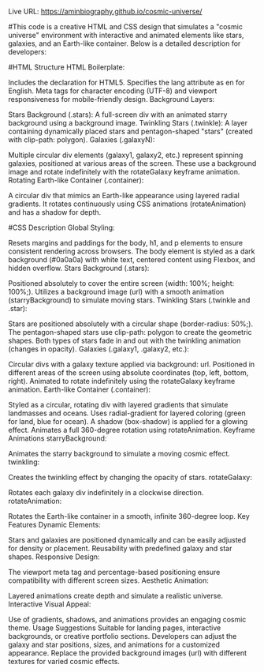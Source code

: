Live URL:  https://aminbiography.github.io/cosmic-universe/



#This code is a creative HTML and CSS design that simulates a "cosmic universe" environment with interactive and animated elements like stars, galaxies, and an Earth-like container. Below is a detailed description for developers:

#HTML Structure
HTML Boilerplate:

Includes the <!DOCTYPE html> declaration for HTML5.
Specifies the lang attribute as en for English.
Meta tags for character encoding (UTF-8) and viewport responsiveness for mobile-friendly design.
Background Layers:

Stars Background (.stars): A full-screen div with an animated starry background using a background image.
Twinkling Stars (.twinkle): A layer containing dynamically placed stars and pentagon-shaped "stars" (created with clip-path: polygon).
Galaxies (.galaxyN):

Multiple circular div elements (galaxy1, galaxy2, etc.) represent spinning galaxies, positioned at various areas of the screen.
These use a background image and rotate indefinitely with the rotateGalaxy keyframe animation.
Rotating Earth-like Container (.container):

A circular div that mimics an Earth-like appearance using layered radial gradients.
It rotates continuously using CSS animations (rotateAnimation) and has a shadow for depth.


#CSS Description
Global Styling:

Resets margins and paddings for the body, h1, and p elements to ensure consistent rendering across browsers.
The body element is styled as a dark background (#0a0a0a) with white text, centered content using Flexbox, and hidden overflow.
Stars Background (.stars):

Positioned absolutely to cover the entire screen (width: 100%; height: 100%;).
Utilizes a background image (url) with a smooth animation (starryBackground) to simulate moving stars.
Twinkling Stars (.twinkle and .star):

Stars are positioned absolutely with a circular shape (border-radius: 50%;).
The pentagon-shaped stars use clip-path: polygon to create the geometric shapes.
Both types of stars fade in and out with the twinkling animation (changes in opacity).
Galaxies (.galaxy1, .galaxy2, etc.):

Circular divs with a galaxy texture applied via background: url.
Positioned in different areas of the screen using absolute coordinates (top, left, bottom, right).
Animated to rotate indefinitely using the rotateGalaxy keyframe animation.
Earth-like Container (.container):

Styled as a circular, rotating div with layered gradients that simulate landmasses and oceans.
Uses radial-gradient for layered coloring (green for land, blue for ocean).
A shadow (box-shadow) is applied for a glowing effect.
Animates a full 360-degree rotation using rotateAnimation.
Keyframe Animations
starryBackground:

Animates the starry background to simulate a moving cosmic effect.
twinkling:

Creates the twinkling effect by changing the opacity of stars.
rotateGalaxy:

Rotates each galaxy div indefinitely in a clockwise direction.
rotateAnimation:

Rotates the Earth-like container in a smooth, infinite 360-degree loop.
Key Features
Dynamic Elements:

Stars and galaxies are positioned dynamically and can be easily adjusted for density or placement.
Reusability with predefined galaxy and star shapes.
Responsive Design:

The viewport meta tag and percentage-based positioning ensure compatibility with different screen sizes.
Aesthetic Animation:

Layered animations create depth and simulate a realistic universe.
Interactive Visual Appeal:

Use of gradients, shadows, and animations provides an engaging cosmic theme.
Usage Suggestions
Suitable for landing pages, interactive backgrounds, or creative portfolio sections.
Developers can adjust the galaxy and star positions, sizes, and animations for a customized appearance.
Replace the provided background images (url) with different textures for varied cosmic effects.
